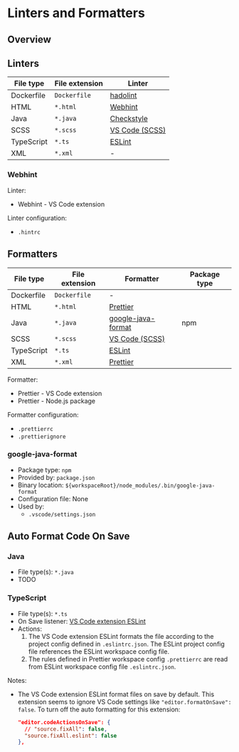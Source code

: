 # Linters and Formatters

## Overview

## Linters

| File type  | File extension | Linter           |
| ---------- | -------------- | ---------------- |
| Dockerfile | `Dockerfile`   | [hadolint]       |
| HTML       | `*.html`       | [Webhint]        |
| Java       | `*.java`       | [Checkstyle]     |
| SCSS       | `*.scss`       | [VS Code (SCSS)] |
| TypeScript | `*.ts`         | [ESLint]         |
| XML        | `*.xml`        | -                |

### Webhint

Linter:

- Webhint - VS Code extension

Linter configuration:

- `.hintrc`

## Formatters

| File type  | File extension | Formatter            | Package type |
| ---------- | -------------- | -------------------- | ------------ |
| Dockerfile | `Dockerfile`   | -                    |              |
| HTML       | `*.html`       | [Prettier]           |              |
| Java       | `*.java`       | [google-java-format] | npm          |
| SCSS       | `*.scss`       | [VS Code (SCSS)]     |              |
| TypeScript | `*.ts`         | [ESLint]             |              |
| XML        | `*.xml`        | [Prettier]           |              |

Formatter:

- Prettier - VS Code extension
- Prettier - Node.js package

Formatter configuration:

- `.prettierrc`
- `.prettierignore`

### google-java-format

- Package type: `npm`
- Provided by: `package.json`
- Binary location: `${workspaceRoot}/node_modules/.bin/google-java-format`
- Configuration file: None
- Used by:
  - `.vscode/settings.json`

## Auto Format Code On Save

### Java

- File type(s): `*.java`
- TODO

### TypeScript

- File type(s): `*.ts`
- On Save listener: [VS Code extension ESLint]
- Actions:
  1. The VS Code extension ESLint formats the file according to the project config defined in
     `.eslintrc.json`. The ESLint project config file references the ESLint workspace config file.
  2. The rules defined in Prettier workspace config `.prettierrc` are read from ESLint workspace
     config file `.eslintrc.json`.

Notes:

- The VS Code extension ESLint format files on save by default. This extension seems to ignore VS
  Code settings like `"editor.formatOnSave": false`. To turn off the auto formatting for this
  extension:
  ```json
  "editor.codeActionsOnSave": {
    // "source.fixAll": false,
    "source.fixAll.eslint": false
  },
  ```

<!-- Links -->

[webhint]: https://marketplace.visualstudio.com/items?itemName=webhint.vscode-webhint
[prettier]: https://prettier.io
[eslint]: https://eslint.org
[checkstyle]: https://checkstyle.sourceforge.io/
[language support for java by red hat]: https://marketplace.visualstudio.com/items?itemName=redhat.java
[hadolint]: https://github.com/hadolint/hadolint
[vs code (scss)]: https://code.visualstudio.com/docs/languages/css
[google-java-format]: https://github.com/google/google-java-format
[VS Code extension Run on Save]: https://marketplace.visualstudio.com/items?itemName=emeraldwalk.RunOnSave
[VS Code extension ESLint]: https://marketplace.visualstudio.com/items?itemName=dbaeumer.vscode-eslint
